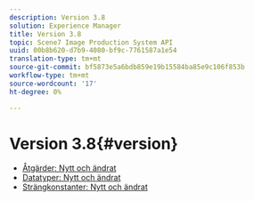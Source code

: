 ```yaml
---
description: Version 3.8
solution: Experience Manager
title: Version 3.8
topic: Scene7 Image Production System API
uuid: 00b8b620-d7b9-4080-bf9c-7761587a1e54
translation-type: tm+mt
source-git-commit: bf5873e5a6bdb859e19b15584ba85e9c106f853b
workflow-type: tm+mt
source-wordcount: '17'
ht-degree: 0%

---
```



# Version 3.8{#version}

* [Åtgärder: Nytt och ändrat](r-3-8-operations.md)
* [Datatyper: Nytt och ändrat](r-3-8-types.md)
* [Strängkonstanter: Nytt och ändrat](r-3-8-string-constants.md)
